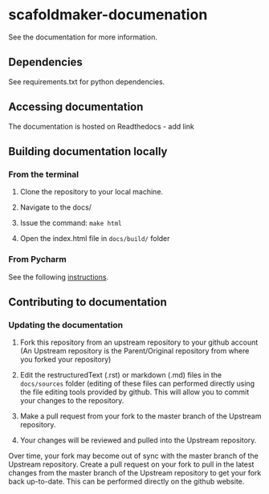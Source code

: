 # scafoldmaker-documenation

See the documentation for more information.

## Dependencies

See requirements.txt for python dependencies.

## Accessing documentation

The documentation is hosted on Readthedocs - add link

## Building documentation locally

### From the terminal
1. Clone the repository to your local machine.

2. Navigate to the docs/

3. Issue the command: `make html`

4. Open the index.html file in `docs/build/` folder

### From Pycharm
See the following [instructions](https://bioengineering-toolbox.readthedocs.io/en/latest/documentation/sphinx.html#adding-a-sphinx-build-configuration-to-pycharm).

## Contributing to documentation

### Updating the documentation
1. Fork this repository from an upstream repository to your github account (An Upstream repository is the Parent/Original repository from where you forked your repository)

2. Edit the restructuredText (.rst) or markdown (.md) files in the 
`docs/sources` folder (editing of these files can performed directly using the 
file editing tools provided by github. This will allow you to commit your 
changes to the repository.

3. Make a pull request from your fork to the master branch of the Upstream repository.

4. Your changes will be reviewed and pulled into the Upstream repository.

Over time, your fork may become out of sync with the master branch of the Upstream repository. Create a pull request on your fork to pull in the latest changes from the master branch of the Upstream repository to get your fork back up-to-date. This can be performed directly on the github website.

